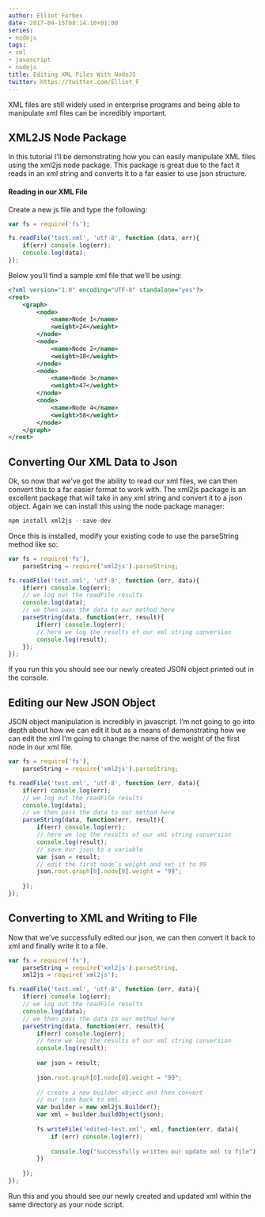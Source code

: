 ```yaml
---
author: Elliot Forbes
date: 2017-04-15T08:14:10+01:00
series:
- nodejs
tags:
- xml
- javascript
- nodejs
title: Editing XML Files With NodeJS
twitter: https://twitter.com/Elliot_F
---
```


<p>XML files are still widely used in enterprise programs and being able to manipulate xml files can be incredibly important.</p>

<h2>XML2JS Node Package</h2>

<p>In this tutorial I’ll be demonstrating how you can easily manipulate XML files using the xml2js node package. This package is great due to the fact it reads in an xml string and converts it to a far easier to use json structure. </p>

<h4>Reading in our XML File</h4>

<p>Create a new js file and type the following: </p>

```js
var fs = require('fs');

fs.readFile('test.xml', 'utf-8', function (data, err){
    if(err) console.log(err);
    console.log(data);    
});       
```

<p>Below you’ll find a sample xml file that we’ll be using:</p>

```xml
<?xml version="1.0" encoding="UTF-8" standalone="yes"?>
<root>
    <graph>
        <node>
            <name>Node 1</name>
            <weight>24</weight>
        </node>
        <node>
            <name>Node 2</name>
            <weight>18</weight>
        </node>
        <node>
            <name>Node 3</name>
            <weight>47</weight>
        </node>
        <node>
            <name>Node 4</name>
            <weight>58</weight>
        </node>
    </graph>
</root>
```

<h2>Converting Our XML Data to Json</h2>

<p>Ok, so now that we’ve got the ability to read our xml files, we can then convert this to a far easier format to work with. The xml2js package is an excellent package that will take in any xml string and convert it to a json object. Again we can install this using the node package manager:</p>

```c
npm install xml2js --save-dev
```

<p>Once this is installed, modify your existing code to use the parseString method like so: </p>

```js
var fs = require('fs'),
    parseString = require('xml2js').parseString;

fs.readFile('test.xml', 'utf-8', function (err, data){
    if(err) console.log(err);
    // we log out the readFile results    
    console.log(data);
    // we then pass the data to our method here
    parseString(data, function(err, result){
        if(err) console.log(err);
        // here we log the results of our xml string conversion
        console.log(result); 
    });
});       
```

<p>If you run this you should see our newly created JSON object printed out in the console.</p>

<h2>Editing our New JSON Object</h2>

<p>JSON object manipulation is incredibly in javascript. I’m not going to go into depth about how we can edit it but as a means of demonstrating how we can edit the xml I’m going to change the name of the weight of the first node in our xml file. </p>

```js
var fs = require('fs'),
    parseString = require('xml2js').parseString;

fs.readFile('test.xml', 'utf-8', function (err, data){
    if(err) console.log(err);
    // we log out the readFile results    
    console.log(data);
    // we then pass the data to our method here
    parseString(data, function(err, result){
        if(err) console.log(err);
        // here we log the results of our xml string conversion
        console.log(result); 
        // save our json to a variable
        var json = result;
        // edit the first node’s weight and set it to 99
        json.root.graph[0].node[0].weight = "99";
                  
    });
});       
```

<h2>Converting to XML and Writing to FIle</h2>

<p>Now that we’ve successfully edited our json, we can then convert it back to xml and finally write it to a file.</p>

```js
var fs = require('fs'),
    parseString = require('xml2js').parseString,
    xml2js = require('xml2js');

fs.readFile('test.xml', 'utf-8', function (err, data){
    if(err) console.log(err);
    // we log out the readFile results    
    console.log(data);
    // we then pass the data to our method here
    parseString(data, function(err, result){
        if(err) console.log(err);
        // here we log the results of our xml string conversion
        console.log(result); 
        
        var json = result;
        
        json.root.graph[0].node[0].weight = "99";
        
        // create a new builder object and then convert
        // our json back to xml.
        var builder = new xml2js.Builder();
        var xml = builder.buildObject(json);
        
        fs.writeFile('edited-test.xml', xml, function(err, data){
            if (err) console.log(err);
            
            console.log("successfully written our update xml to file");
        })
                  
    });
});       
```

<p>Run this and you should see our newly created and updated xml within the same directory as your node script.</p>